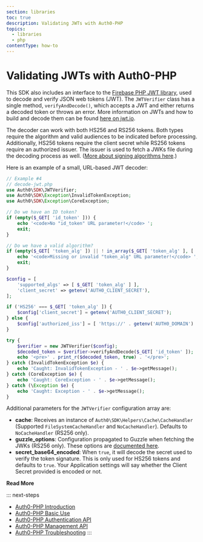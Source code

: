 ```yaml
---
section: libraries
toc: true
description: Validating JWTs with Auth0-PHP
topics:
  - libraries
  - php
contentType: how-to
---
```


# Validating JWTs with Auth0-PHP

This SDK also includes an interface to the [Firebase PHP JWT library](https://github.com/firebase/php-jwt), used to decode and verify JSON web tokens (JWT). The `JWTVerifier` class has a single method, `verifyAndDecode()`, which accepts a JWT and either returns a decoded token or throws an error. More information on JWTs and how to build and decode them can be found [here on jwt.io](https://jwt.io/).

The decoder can work with both HS256 and RS256 tokens. Both types require the algorithm and valid audiences to be indicated before processing. Additionally, HS256 tokens require the client secret while RS256 tokens require an authorized issuer. The issuer is used to fetch a JWKs file during the decoding process as well. ([More about signing algorithms here](https://auth0.com/blog/navigating-rs256-and-jwks/).)

Here is an example of a small, URL-based JWT decoder:


```php
// Example #4
// decode-jwt.php
use Auth0\SDK\JWTVerifier;
use Auth0\SDK\Exception\InvalidTokenException;
use Auth0\SDK\Exception\CoreException;

// Do we have an ID token?
if (empty($_GET[ 'id_token' ])) {
    echo '<code>No "id_token" URL parameter!</code> ';
    exit;
}

// Do we have a valid algorithm?
if (empty($_GET[ 'token_alg' ]) || ! in_array($_GET[ 'token_alg' ], [ 'HS256', 'RS256' ])) {
    echo '<code>Missing or invalid "token_alg" URL parameter!</code> ';
    exit;
}

$config = [
    'supported_algs' => [ $_GET[ 'token_alg' ] ],
    'client_secret' => getenv('AUTH0_CLIENT_SECRET'),
];

if ('HS256' === $_GET[ 'token_alg' ]) {
    $config['client_secret'] = getenv('AUTH0_CLIENT_SECRET');
} else {
    $config['authorized_iss'] = [ 'https://' . getenv('AUTH0_DOMAIN') . '/' ];
}

try {
    $verifier = new JWTVerifier($config);
    $decoded_token = $verifier->verifyAndDecode($_GET[ 'id_token' ]);
    echo '<pre>' . print_r($decoded_token, true) . '</pre>';
} catch (InvalidTokenException $e) {
    echo 'Caught: InvalidTokenException - ' . $e->getMessage();
} catch (CoreException $e) {
    echo 'Caught: CoreException - ' . $e->getMessage();
} catch (\Exception $e) {
    echo 'Caught: Exception - ' . $e->getMessage();
}
```

Additional parameters for the `JWTVerifier` configuration array are:

- **cache**: Receives an instance of `Auth0\SDK\Helpers\Cache\CacheHandler` (Supported `FileSystemCacheHandler` and `NoCacheHandler`). Defaults to `NoCacheHandler` (RS256 only).
- **guzzle_options**: Configuration propagated to Guzzle when fetching the JWKs (RS256 only). These options are [documented here](http://docs.guzzlephp.org/en/stable/request-options.html).
- **secret\_base64\_encoded**: When `true`, it will decode the secret used to verify the token signature. This is only used for HS256 tokens and defaults to `true`. Your Application settings will say whether the Client Secret provided is encoded or not.

**Read More**

::: next-steps
* [Auth0-PHP Introduction](/libraries/auth0-php)
* [Auth0-PHP Basic Use](/libraries/auth0-php/basic-use)
* [Auth0-PHP Authentication API](/libraries/auth0-php/authentication-api)
* [Auth0-PHP Management API](/libraries/auth0-php/management-api)
* [Auth0-PHP Troubleshooting](/libraries/auth0-php/troubleshooting)
:::
